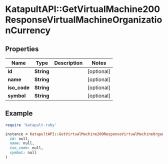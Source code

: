 # KatapultAPI::GetVirtualMachine200ResponseVirtualMachineOrganizationCurrency

## Properties

| Name | Type | Description | Notes |
| ---- | ---- | ----------- | ----- |
| **id** | **String** |  | [optional] |
| **name** | **String** |  | [optional] |
| **iso_code** | **String** |  | [optional] |
| **symbol** | **String** |  | [optional] |

## Example

```ruby
require 'katapult-ruby'

instance = KatapultAPI::GetVirtualMachine200ResponseVirtualMachineOrganizationCurrency.new(
  id: null,
  name: null,
  iso_code: null,
  symbol: null
)
```


